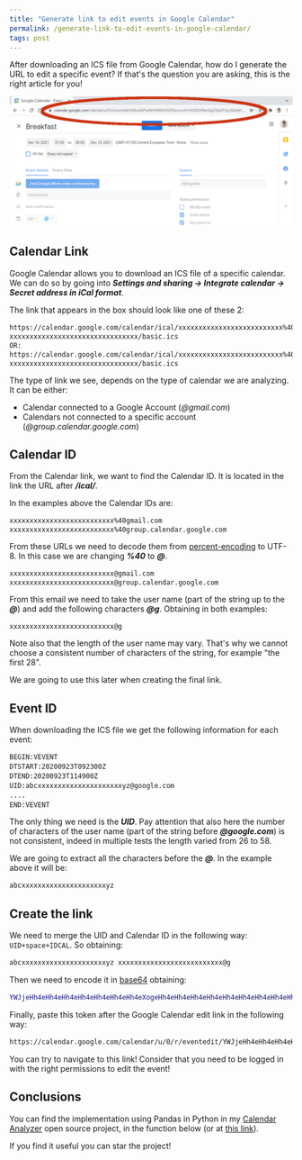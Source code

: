 ```yaml
---
title: "Generate link to edit events in Google Calendar"
permalink: /generate-link-to-edit-events-in-google-calendar/
tags: post
---
```


After downloading an ICS file from Google Calendar, how do I generate the URL to edit a specific event?
If that's the question you are asking, this is the right article for you!

![](/assets/img/generate-link-to-edit-events-in-google-calendar/breakfast-event.png)

## Calendar Link

Google Calendar allows you to download an ICS file of a specific calendar. We can do so by going into ***Settings and sharing → Integrate calendar → Secret address in iCal format***.

The link that appears in the box should look like one of these 2:

```
https://calendar.google.com/calendar/ical/xxxxxxxxxxxxxxxxxxxxxxxxxx%40gmail.com/private-xxxxxxxxxxxxxxxxxxxxxxxxxxxxxxxx/basic.ics
OR:
https://calendar.google.com/calendar/ical/xxxxxxxxxxxxxxxxxxxxxxxxxx%40group.calendar.google.com/private-xxxxxxxxxxxxxxxxxxxxxxxxxxxxxxxx/basic.ics
```

The type of link we see, depends on the type of calendar we are analyzing. It can be either:
- Calendar connected to a Google Account (*@gmail.com*)
- Calendars not connected to a specific account (*@group.calendar.google.com*)

## Calendar ID
From the Calendar link, we want to find the Calendar ID. It is located in the link the URL after ***/ical/***.

In the examples above the Calendar IDs are:

```
xxxxxxxxxxxxxxxxxxxxxxxxxx%40gmail.com
xxxxxxxxxxxxxxxxxxxxxxxxxx%40group.calendar.google.com
```

From these URLs we need to decode them from [percent-encoding](https://en.wikipedia.org/wiki/Percent-encoding) to UTF-8. In this case we are changing ***%40*** to ***@***.

```
xxxxxxxxxxxxxxxxxxxxxxxxxx@gmail.com
xxxxxxxxxxxxxxxxxxxxxxxxxx@group.calendar.google.com
```

From this email we need to take the user name (part of the string up to the ***@***) and add the following characters ***@g***. Obtaining in both examples:

```
xxxxxxxxxxxxxxxxxxxxxxxxxx@g
```

Note also that the length of the user name may vary. That's why we cannot choose a consistent number of characters of the string, for example "the first 28".

We are going to use this later when creating the final link.

## Event ID

When downloading the ICS file we get the following information for each event:

```bash
BEGIN:VEVENT
DTSTART:20200923T092300Z
DTEND:20200923T114900Z
UID:abcxxxxxxxxxxxxxxxxxxxxxyz@google.com
....
END:VEVENT
```

The only thing we need is the ***UID***. Pay attention that also here the number of characters of the user name (part of the string before ***@google.com***) is not consistent, indeed in multiple tests the length varied from 26 to 58.

We are going to extract all the characters before the ***@***. In the example above it will be:

```bash
abcxxxxxxxxxxxxxxxxxxxxxyz
```

## Create the link

We need to merge the UID and Calendar ID in the following way: `UID+space+IDCAL`. So obtaining:

```bash
abcxxxxxxxxxxxxxxxxxxxxxyz xxxxxxxxxxxxxxxxxxxxxxxxxx@g
```

Then we need to encode it in [base64](https://www.base64encode.org/) obtaining:

```bash
YWJjeHh4eHh4eHh4eHh4eHh4eHh4eHh4eXogeHh4eHh4eHh4eHh4eHh4eHh4eHh4eHh4eHhAZw==
```

Finally, paste this token after the Google Calendar edit link in the following way:

```bash
https://calendar.google.com/calendar/u/0/r/eventedit/YWJjeHh4eHh4eHh4eHh4eHh4eHh4eHh4eXogeHh4eHh4eHh4eHh4eHh4eHh4eHh4eHh4eHhAZw=
```

You can try to navigate to this link! Consider that you need to be logged in with the right permissions to edit the event!

## Conclusions

You can find the implementation using Pandas in Python in my [Calendar Analyzer](https://github.com/MarcoDiFrancesco/CalendarAnalyzer) open source project, in the function below (or at [this link](https://github.com/MarcoDiFrancesco/CalendarAnalyzer/blob/6a2ba3ea8498edb9b2fbdc7b19d43c630fcc622b/utils/admin.py#L51-L82)).


<script src="https://emgithub.com/embed.js?target=https%3A%2F%2Fgithub.com%2FMarcoDiFrancesco%2FCalendarAnalyzer%2Fblob%2F6a2ba3ea8498edb9b2fbdc7b19d43c630fcc622b%2Futils%2Fadmin.py%23L51-L82&style=github&showBorder=on&showLineNumbers=on&showFileMeta=on&showCopy=on&fetchFromJsDelivr=on"></script>

If you find it useful you can star the project!
